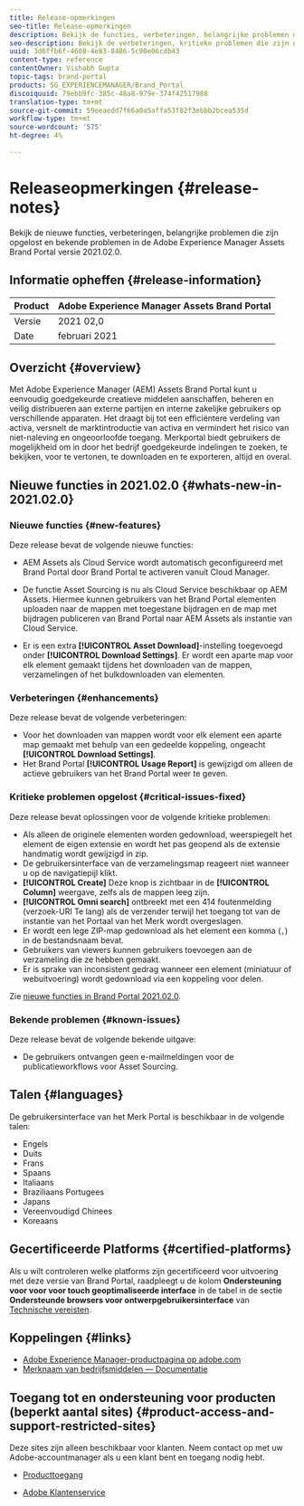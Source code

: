 ```yaml
---
title: Release-opmerkingen
seo-title: Release-opmerkingen
description: Bekijk de functies, verbeteringen, belangrijke problemen die zijn opgelost en bekende problemen in de Adobe Experience Manager Assets Brand Portal versie 2021.02.0.
seo-description: Bekijk de verbeteringen, kritieke problemen die zijn opgelost en bekende problemen in de Adobe Experience Manager Assets Brand Portal versie 2021.02.0.
uuid: 3d6ffb6f-4608-4e83-8486-5c90e06cdb43
content-type: reference
contentOwner: Vishabh Gupta
topic-tags: brand-portal
products: SG_EXPERIENCEMANAGER/Brand_Portal
discoiquuid: 79ebb9fc-385c-48a8-979e-374f42517988
translation-type: tm+mt
source-git-commit: 59eeaedd7f66a0a5affa53f82f3ebbb2bcea535d
workflow-type: tm+mt
source-wordcount: '575'
ht-degree: 4%

---
```



# Releaseopmerkingen {#release-notes}

Bekijk de nieuwe functies, verbeteringen, belangrijke problemen die zijn opgelost en bekende problemen in de Adobe Experience Manager Assets Brand Portal versie 2021.02.0.

## Informatie opheffen {#release-information}

| Product | Adobe Experience Manager Assets Brand Portal |
|---|---|
| Versie | 2021 02,0 |
| Date | februari 2021 |

## Overzicht {#overview}

Met Adobe Experience Manager (AEM) Assets Brand Portal kunt u eenvoudig goedgekeurde creatieve middelen aanschaffen, beheren en veilig distribueren aan externe partijen en interne zakelijke gebruikers op verschillende apparaten. Het draagt bij tot een efficiëntere verdeling van activa, versnelt de marktintroductie van activa en vermindert het risico van niet-naleving en ongeoorloofde toegang. Merkportal biedt gebruikers de mogelijkheid om in door het bedrijf goedgekeurde indelingen te zoeken, te bekijken, voor te vertonen, te downloaden en te exporteren, altijd en overal.

## Nieuwe functies in 2021.02.0 {#whats-new-in-2021.02.0}

### Nieuwe functies {#new-features}

Deze release bevat de volgende nieuwe functies:

* AEM Assets als Cloud Service wordt automatisch geconfigureerd met Brand Portal door Brand Portal te activeren vanuit Cloud Manager.

* De functie Asset Sourcing is nu als Cloud Service beschikbaar op AEM Assets. Hiermee kunnen gebruikers van het Brand Portal elementen uploaden naar de mappen met toegestane bijdragen en de map met bijdragen publiceren van Brand Portal naar AEM Assets als instantie van Cloud Service.

* Er is een extra **[!UICONTROL Asset Download]**-instelling toegevoegd onder **[!UICONTROL Download Settings]**. Er wordt een aparte map voor elk element gemaakt tijdens het downloaden van de mappen, verzamelingen of het bulkdownloaden van elementen.

<!-- 
* The **[!UICONTROL Download]** dialog is revamped in a list view with additional options to exclude the renditions which are not required, apply the same set of rules for similar asset types, and download the selected asset renditions. See [steps to download assets from Brand Portal](https://docs.adobe.com/content/help/en/experience-manager-brand-portal/using/download/brand-portal-download-assets.html#download-assets).
-->

<!--
* The new **[!UICONTROL Download]** dialog now appears with all the renditions of the selected assets or folders containing assets in a list view, wherein the Brand Portal users can apply same set of renditions for similar asset types and download the selected asset renditions. 
-->

<!-- 
* Navigation to the **[!UICONTROL Files]**, **[!UICONTROL Collections]**, and **[!UICONTROL Shared Links]** is now possible from all the Brand Portal pages in one-click.  

* The **[!UICONTROL Renditions]** panel in the asset details page now allows the Brand Portal users to select the original asset and (or) specific asset renditions, and directly download them from the **[!UICONTROL Renditions]** panel without having to open the **[!UICONTROL Download]** dialog. See [download assets from asset details page](https://docs.adobe.com/content/help/en/experience-manager-brand-portal/using/download/brand-portal-download-assets.html#download-assets-from-asset-details-page).
-->

<!--
Brand Portal users can exclude specific renditions which are not required and directly download the original asset and its renditions from the **[!UICONTROL Renditions]** panel on the asset details page. 
-->

<!-- 
* In addition to the existing **[!UICONTROL Download]** configurations, the Brand Portal administrators can also [configure permissions for different group of users](https://docs.adobe.com/content/help/en/experience-manager-brand-portal/using/download/brand-portal-download-assets.html#configure-download-permissions) to view and (or) download the original asset and its renditions from the asset details page. These configurations will define who can access and (or) download the asset renditions.
-->

### Verbeteringen {#enhancements}

Deze release bevat de volgende verbeteringen:

* Voor het downloaden van mappen wordt voor elk element een aparte map gemaakt met behulp van een gedeelde koppeling, ongeacht **[!UICONTROL Download Settings]**.
* Het Brand Portal **[!UICONTROL Usage Report]** is gewijzigd om alleen de actieve gebruikers van het Brand Portal weer te geven.

<!--
* The threshold of session timeout for the guest users has been reduced from 2 hours to 15 minutes.
* The additional **[!UICONTROL View pages]** option has been removed for multi-page PDFs as the user can now view the PDF pages from the Adobe Document Cloud Viewer.
-->


### Kritieke problemen opgelost {#critical-issues-fixed}

Deze release bevat oplossingen voor de volgende kritieke problemen:

* Als alleen de originele elementen worden gedownload, weerspiegelt het element de eigen extensie en wordt het pas geopend als de extensie handmatig wordt gewijzigd in zip.
* De gebruikersinterface van de verzamelingsmap reageert niet wanneer u op de navigatiepijl klikt.
* **[!UICONTROL Create]** Deze knop is zichtbaar in de  **[!UICONTROL Column]** weergave, zelfs als de mappen leeg zijn.
* **[!UICONTROL Omni search]** ontbreekt met een 414 foutenmelding (verzoek-URI Te lang) als de verzender terwijl het toegang tot van de instantie van het Portaal van het Merk wordt overgeslagen.
* Er wordt een lege ZIP-map gedownload als het element een komma (`,`) in de bestandsnaam bevat.
* Gebruikers van viewers kunnen gebruikers toevoegen aan de verzameling die ze hebben gemaakt.
* Er is sprake van inconsistent gedrag wanneer een element (miniatuur of webuitvoering) wordt gedownload via een koppeling voor delen.

Zie [nieuwe functies in Brand Portal 2021.02.0](whats-new.md).


### Bekende problemen {#known-issues}

Deze release bevat de volgende bekende uitgave:

* De gebruikers ontvangen geen e-mailmeldingen voor de publicatieworkflows voor Asset Sourcing.

<!--
### Known Issues {#known-issues}

This release includes the following known issue:

* Search on the **[!UICONTROL Asset Reports]** shows processing on the product interface with no search result.
* The video DM encodes are not visible to the non-admin users on the asset details page.
* The alignment of the size of individual asset renditions and total download size is distorted in the Download dialog.
-->


<!--
* Download Settings configuration to configure asset download from Brand Portal. Fast download, custom renditions, and system renditions are the available configurations. 
-->

<!--
* Document Viewer has been introduced to enhance the PDF viewing experience. New options are available for viewing the PDF files in Brand Portal.

* Advances in the asset download process which improves the Brand Portal user experience while [downloading assets from Brand Portal](brand-portal-download-assets.md). Brand Portal administrators can configure **[!UICONTROL Fast Download]**, **[!UICONTROL Custom Renditions]**, and **[!UICONTROL System Renditions]** from the **[!UICONTROL Download]** settings. 

For details, see [what's new in Brand Portal 6.4.7](whats-new.md). 

### Critical Issues Fixed {#critical-issues-fixed-647}

This release includes fixes to the following critical issues:

* The viewer users are not permitted to share link for collections but the option to share is visible to them on the product interface.

* The **[!UICONTROL Download]** button on the options bar does not list all the licensed assets of the selected folder.

* The search takes longer to show the results for certain keywords.

* The **[!UICONTROL Agree]** and **[!UICONTROL Disagree]** check boxes does not appear on bulk selection of licensed and unlicensed assets during download.

* Filter-based search shows processing on the product interface with no search result. 

* The assets do not download from share link if the shared folder contains numerous and large assets.


### Known Issues {#known-issues-647}

This release includes the following known issues:

* If multiple assets are selected, license text does not appear on clicking Terms and Conditions on the license agreement page during download using share link.   

-->

## Talen {#languages}

De gebruikersinterface van het Merk Portal is beschikbaar in de volgende talen:

* Engels
* Duits
* Frans
* Spaans
* Italiaans
* Braziliaans Portugees
* Japans
* Vereenvoudigd Chinees
* Koreaans

## Gecertificeerde Platforms {#certified-platforms}

Als u wilt controleren welke platforms zijn gecertificeerd voor uitvoering met deze versie van Brand Portal, raadpleegt u de kolom **Ondersteuning voor voor voor touch geoptimaliseerde interface** in de tabel in de sectie **Ondersteunde browsers voor ontwerpgebruikersinterface** van [Technische vereisten](https://helpx.adobe.com/experience-manager/6-4/sites/deploying/using/technical-requirements.html).

## Koppelingen {#links}

* [Adobe Experience Manager-productpagina op adobe.com](http://www.adobe.com/in/marketing-cloud/experience-manager.html)
* [Merknaam van bedrijfsmiddelen — Documentatie](https://helpx.adobe.com/nl/experience-manager/brand-portal/user-guide.html)

## Toegang tot en ondersteuning voor producten (beperkt aantal sites) {#product-access-and-support-restricted-sites}

Deze sites zijn alleen beschikbaar voor klanten. Neem contact op met uw Adobe-accountmanager als u een klant bent en toegang nodig hebt.

<!--
* [https://daycare.day.com](https://daycare.day.com) 
-->

* [Producttoegang](https://login.marketing.adobe.com)

* [Adobe Klantenservice](https://helpx.adobe.com/contact.html)
